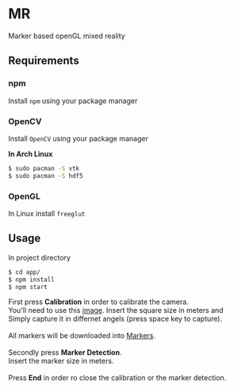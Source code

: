 # MR
Marker based openGL mixed reality 

## Requirements
### npm
Install `npm` using your package manager <br/>

### OpenCV
Install `OpenCV` using your package manager <br/>

**In Arch Linux**
```zsh
$ sudo pacman -S vtk
$ sudo pacman -S hdf5
```

### OpenGL
In Linux install `freeglut`  <br/>


## Usage
In project directory
```zsh
$ cd app/
$ npm install 
$ npm start
```
First press **Calibration** in order to calibrate the camera.</br>
You'll need to use this [image](https://docs.opencv.org/2.4/_downloads/pattern.png).
Insert the square size in meters and </br>
Simply capture it in differnet angels (press space key to capture).</br></br>
All markers will be downloaded into [Markers](app/Markers).</br></br>
Secondly press **Marker Detection**.</br>
Insert the marker size in meters.</br></br>
Press **End** in order ro close the calibration or the marker detection.
